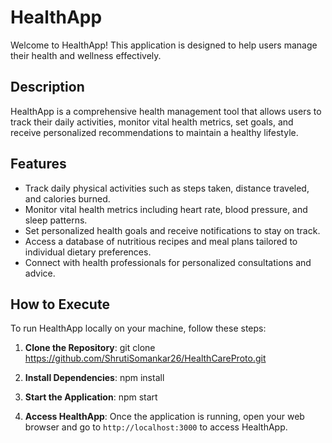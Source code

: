 # HealthApp

Welcome to HealthApp! This application is designed to help users manage their health and wellness effectively.

## Description

HealthApp is a comprehensive health management tool that allows users to track their daily activities, monitor vital health metrics, set goals, and receive personalized recommendations to maintain a healthy lifestyle.

## Features

- Track daily physical activities such as steps taken, distance traveled, and calories burned.
- Monitor vital health metrics including heart rate, blood pressure, and sleep patterns.
- Set personalized health goals and receive notifications to stay on track.
- Access a database of nutritious recipes and meal plans tailored to individual dietary preferences.
- Connect with health professionals for personalized consultations and advice.

## How to Execute

To run HealthApp locally on your machine, follow these steps:

1. **Clone the Repository**: 
git clone https://github.com/ShrutiSomankar26/HealthCareProto.git

2. **Install Dependencies**:
npm install

3. **Start the Application**:
npm start

4. **Access HealthApp**:
Once the application is running, open your web browser and go to `http://localhost:3000` to access HealthApp.
